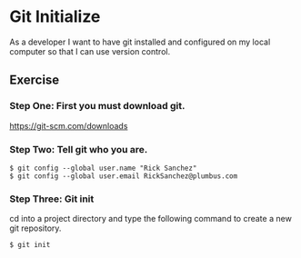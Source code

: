 # Git Initialize 

As a developer I want to have git installed and configured on my local computer so that I can use version control.

## Exercise 

### Step One: First you must download git.
https://git-scm.com/downloads

### Step Two: Tell git who you are.
```
$ git config --global user.name "Rick Sanchez"
$ git config --global user.email RickSanchez@plumbus.com
```

### Step Three: Git init
cd into a project directory and type the following command to create a new git repository.
```
$ git init
```